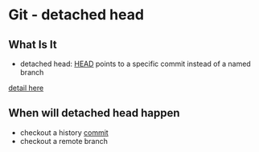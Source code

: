 # Git - detached head

## What Is It

- detached head: [HEAD](git-glossary.md#head) points to a specific commit instead of a named branch

[detail here](git-references.md#head)

## When will detached head happen

- checkout a history [commit](git-commit.md)
- checkout a remote branch

